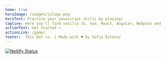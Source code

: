 ```yaml
---
home: true
heroImage: /images/jslogo.png
heroText: Practice your Javascript skills by playing!
tagline: Here you'll find vanilla JS, Vue, React, Angular, Webpack and Node questions to test your skills. And some jokes too :)
actionText: Get Started →
actionLink: /game/
footer:  This Dot co. | Made with ♥ by Sofía Estévez
---
```

[![Netlify Status](https://api.netlify.com/api/v1/badges/238d8c1f-68e0-4ae2-bd07-1a7a6ad25c9a/deploy-status)](https://app.netlify.com/sites/jsjeopardy/deploys)


